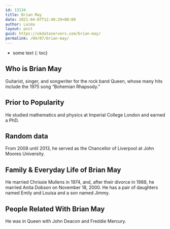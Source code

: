```yaml
---
id: 13134
title: Brian May
date: 2021-04-07T12:49:29+00:00
author: Laima
layout: post
guid: https://ukdataservers.com/brian-may/
permalink: /04/07/brian-may/
---
```


* some text
{: toc}


## Who is Brian May
                  
                  
                  
Guitarist, singer, and songwriter for the rock band Queen, whose many hits include the 1975 song &#8220;Bohemian Rhapsody.&#8221;
                  
              
            
              
            
                
                
                
## Prior to Popularity
                  
                  
                  
He studied mathematics and physics at Imperial College London and earned a PhD.
                  
              
            
              
            
                
                
                
## Random data
                  
                  
                  
From 2008 until 2013, he served as the Chancellor of Liverpool at John Moores University.
                  
              
            
              
            
                
                
                
## Family & Everyday Life of Brian May
                  
                  
                  
He married Chrissie Mullens in 1974, and, after their divorce in 1988, he married Anita Dobson on November 18, 2000. He has a pair of daughters named Emily and Louisa and a son named Jimmy.
                  
              
            
              
            
                
                
                
## People Related With Brian May
                  
                  
                  
He was in Queen with John Deacon and Freddie Mercury.
                  
              
            
              
            
                
              
            
              
              
            
            
              
            
          
          
          